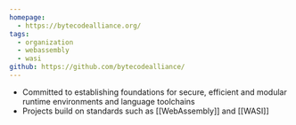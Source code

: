```yaml
---
homepage:
  - https://bytecodealliance.org/
tags:
  - organization
  - webassembly
  - wasi
github: https://github.com/bytecodealliance/
---
```

- Committed to establishing foundations for secure, efficient and modular runtime environments and language toolchains
- Projects build on standards such as [[WebAssembly]] and [[WASI]]